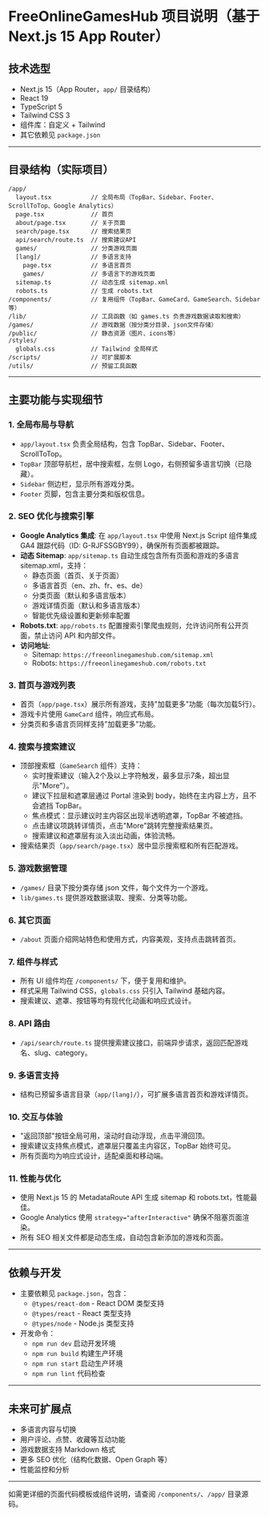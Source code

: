 # FreeOnlineGamesHub 项目说明（基于 Next.js 15 App Router）

## 技术选型

- Next.js 15（App Router，`app/` 目录结构）
- React 19
- TypeScript 5
- Tailwind CSS 3
- 组件库：自定义 + Tailwind
- 其它依赖见 `package.json`

---

## 目录结构（实际项目）

```
/app/
  layout.tsx           // 全局布局（TopBar、Sidebar、Footer、ScrollToTop、Google Analytics）
  page.tsx             // 首页
  about/page.tsx       // 关于页面
  search/page.tsx      // 搜索结果页
  api/search/route.ts  // 搜索建议API
  games/               // 分类游戏页面
  [lang]/              // 多语言支持
    page.tsx           // 多语言首页
    games/             // 多语言下的游戏页面
  sitemap.ts           // 动态生成 sitemap.xml
  robots.ts            // 生成 robots.txt
/components/           // 复用组件（TopBar、GameCard、GameSearch、Sidebar等）
/lib/                  // 工具函数（如 games.ts 负责游戏数据读取和搜索）
/games/                // 游戏数据（按分类分目录，json文件存储）
/public/               // 静态资源（图片、icons等）
/styles/
  globals.css          // Tailwind 全局样式
/scripts/              // 可扩展脚本
/utils/                // 预留工具函数
```

---

## 主要功能与实现细节

### 1. 全局布局与导航

- `app/layout.tsx` 负责全局结构，包含 TopBar、Sidebar、Footer、ScrollToTop。
- `TopBar` 顶部导航栏，居中搜索框，左侧 Logo，右侧预留多语言切换（已隐藏）。
- `Sidebar` 侧边栏，显示所有游戏分类。
- `Footer` 页脚，包含主要分类和版权信息。

### 2. SEO 优化与搜索引擎

- **Google Analytics 集成**: 在 `app/layout.tsx` 中使用 Next.js Script 组件集成 GA4 跟踪代码（ID: G-RJFSSGBY99），确保所有页面都被跟踪。
- **动态 Sitemap**: `app/sitemap.ts` 自动生成包含所有页面和游戏的多语言 sitemap.xml，支持：
  - 静态页面（首页、关于页面）
  - 多语言首页（en、zh、fr、es、de）
  - 分类页面（默认和多语言版本）
  - 游戏详情页面（默认和多语言版本）
  - 智能优先级设置和更新频率配置
- **Robots.txt**: `app/robots.ts` 配置搜索引擎爬虫规则，允许访问所有公开页面，禁止访问 API 和内部文件。
- **访问地址**: 
  - Sitemap: `https://freeonlinegameshub.com/sitemap.xml`
  - Robots: `https://freeonlinegameshub.com/robots.txt`

### 3. 首页与游戏列表

- 首页（`app/page.tsx`）展示所有游戏，支持"加载更多"功能（每次加载5行）。
- 游戏卡片使用 `GameCard` 组件，响应式布局。
- 分类页和多语言页同样支持"加载更多"功能。

### 4. 搜索与搜索建议

- 顶部搜索框（`GameSearch` 组件）支持：
  - 实时搜索建议（输入2个及以上字符触发，最多显示7条，超出显示"More"）。
  - 建议下拉层和遮罩层通过 Portal 渲染到 body，始终在主内容上方，且不会遮挡 TopBar。
  - 焦点模式：显示建议时主内容区出现半透明遮罩，TopBar 不被遮挡。
  - 点击建议项跳转详情页，点击"More"跳转完整搜索结果页。
  - 搜索建议和遮罩层有淡入淡出动画，体验流畅。
- 搜索结果页（`app/search/page.tsx`）居中显示搜索框和所有匹配游戏。

### 5. 游戏数据管理

- `/games/` 目录下按分类存储 json 文件，每个文件为一个游戏。
- `lib/games.ts` 提供游戏数据读取、搜索、分类等功能。

### 6. 其它页面

- `/about` 页面介绍网站特色和使用方式，内容美观，支持点击跳转首页。

### 7. 组件与样式

- 所有 UI 组件均在 `/components/` 下，便于复用和维护。
- 样式采用 Tailwind CSS，`globals.css` 只引入 Tailwind 基础内容。
- 搜索建议、遮罩、按钮等均有现代化动画和响应式设计。

### 8. API 路由

- `/api/search/route.ts` 提供搜索建议接口，前端异步请求，返回匹配游戏名、slug、category。

### 9. 多语言支持

- 结构已预留多语言目录（`app/[lang]/`），可扩展多语言首页和游戏详情页。

### 10. 交互与体验

- "返回顶部"按钮全局可用，滚动时自动浮现，点击平滑回顶。
- 搜索建议支持焦点模式，遮罩层只覆盖主内容区，TopBar 始终可见。
- 所有页面均为响应式设计，适配桌面和移动端。

### 11. 性能与优化

- 使用 Next.js 15 的 MetadataRoute API 生成 sitemap 和 robots.txt，性能最佳。
- Google Analytics 使用 `strategy="afterInteractive"` 确保不阻塞页面渲染。
- 所有 SEO 相关文件都是动态生成，自动包含新添加的游戏和页面。

---

## 依赖与开发

- 主要依赖见 `package.json`，包含：
  - `@types/react-dom` - React DOM 类型支持
  - `@types/react` - React 类型支持
  - `@types/node` - Node.js 类型支持
- 开发命令：
  - `npm run dev` 启动开发环境
  - `npm run build` 构建生产环境
  - `npm run start` 启动生产环境
  - `npm run lint` 代码检查

---

## 未来可扩展点

- 多语言内容与切换
- 用户评论、点赞、收藏等互动功能
- 游戏数据支持 Markdown 格式
- 更多 SEO 优化（结构化数据、Open Graph 等）
- 性能监控和分析

---

如需更详细的页面代码模板或组件说明，请查阅 `/components/`、`/app/` 目录源码。
